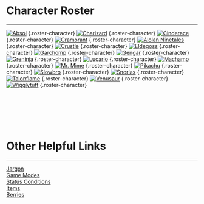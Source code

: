 # Character Roster

-------

[![Absol](https://unite.pokemon.com/images/pokemon/absol/roster/roster-absol.png)](/unite-stadium/character/absol) {.roster-character} 
[![Charizard](https://unite.pokemon.com/images/pokemon/charizard/roster/roster-charizard.png)](/unite-stadium/character/charizard) {.roster-character} 
[![Cinderace](https://unite.pokemon.com/images/pokemon/cinderace/roster/roster-cinderace.png)](/unite-stadium/character/cinderace) {.roster-character} 
[![Cramorant](https://unite.pokemon.com/images/pokemon/cramorant/roster/roster-cramorant.png)](/unite-stadium/character/cramorant) {.roster-character} 
[![Alolan Ninetales](https://unite.pokemon.com/images/pokemon/alolan-ninetales/roster/roster-alolan-ninetales.png)](/unite-stadium/character/ninetales_alola) {.roster-character} 
[![Crustle](https://unite.pokemon.com/images/pokemon/crustle/roster/roster-crustle.png)](/unite-stadium/character/crustle) {.roster-character} 
[![Eldegoss](https://unite.pokemon.com/images/pokemon/eldegoss/roster/roster-eldegoss.png)](/unite-stadium/character/eldegoss) {.roster-character} 
[![Garchomp](https://unite.pokemon.com/images/pokemon/garchomp/roster/roster-garchomp.png)](/unite-stadium/character/garchomp) {.roster-character} 
[![Gengar](https://unite.pokemon.com/images/pokemon/gengar/roster/roster-gengar.png)](/unite-stadium/character/gengar) {.roster-character} 
[![Greninja](https://unite.pokemon.com/images/pokemon/greninja/roster/roster-greninja.png)](/unite-stadium/character/greninja) {.roster-character} 
[![Lucario](https://unite.pokemon.com/images/pokemon/lucario/roster/roster-lucario.png)](/unite-stadium/character/lucario) {.roster-character} 
[![Machamp](https://unite.pokemon.com/images/pokemon/machamp/roster/roster-machamp.png)](/unite-stadium/character/machamp) {.roster-character} 
[![Mr. Mime](https://unite.pokemon.com/images/pokemon/mr-mime/roster/roster-mr-mime.png)](/unite-stadium/character/mr_mime) {.roster-character} 
[![Pikachu](https://unite.pokemon.com/images/pokemon/pikachu/roster/roster-pikachu.png)](/unite-stadium/character/pikachu) {.roster-character} 
[![Slowbro](https://unite.pokemon.com/images/pokemon/slowbro/roster/roster-slowbro.png)](/unite-stadium/character/slowbro) {.roster-character} 
[![Snorlax](https://unite.pokemon.com/images/pokemon/snorlax/roster/roster-snorlax.png)](/unite-stadium/character/snorlax) {.roster-character} 
[![Talonflame](https://unite.pokemon.com/images/pokemon/talonflame/roster/roster-talonflame.png)](/unite-stadium/character/talonflame) {.roster-character} 
[![Venusaur](https://unite.pokemon.com/images/pokemon/venusaur/roster/roster-venusaur.png)](/unite-stadium/character/venusaur) {.roster-character} 
[![Wigglytuff](https://unite.pokemon.com/images/pokemon/wigglytuff/roster/roster-wigglytuff.png)](/unite-stadium/character/wigglytuff) {.roster-character} 



<br/><br/>

<br/><br/>


# Other Helpful Links

-------
[Jargon](/unite-stadium/page/jargons)   
[Game Modes](/unite-stadium/page/game-modes)  
[Status Conditions](/unite-stadium/page/status-conditions)  
[Items](/unite-stadium/page/items)  
[Berries](/unite-stadium/page/berries)   
